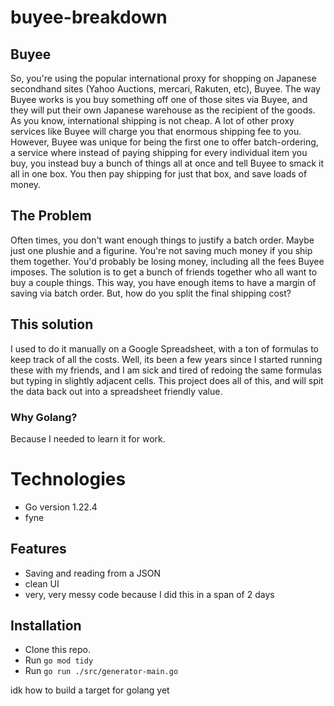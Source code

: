 # buyee-breakdown
## Buyee
So, you're using the popular international proxy for shopping on Japanese secondhand sites (Yahoo Auctions, mercari, Rakuten, etc), Buyee. The way Buyee works is you buy something off one of those sites via Buyee, and they will put their own Japanese warehouse as the recipient of the goods. As you know, international shipping is not cheap. A lot of other proxy services like Buyee will charge you that enormous shipping fee to you. However, Buyee was unique for being the first one to offer batch-ordering, a service where instead of paying shipping for every individual item you buy, you instead buy a bunch of things all at once and tell Buyee to smack it all in one box. You then pay shipping for just that box, and save loads of money.

## The Problem
Often times, you don't want enough things to justify a batch order. Maybe just one plushie and a figurine. You're not saving much money if you ship them together. You'd probably be losing money, including all the fees Buyee imposes. The solution is to get a bunch of friends together who all want to buy a couple things. This way, you have enough items to have a margin of saving via batch order. But, how do you split the final shipping cost?


## This solution
I used to do it manually on a Google Spreadsheet, with a ton of formulas to keep track of all the costs. Well, its been a few years since I started running these with my friends, and I am sick and tired of redoing the same formulas but typing in slightly adjacent cells. This project does all of this, and will spit the data back out into a spreadsheet friendly value.

### Why Golang?
Because I needed to learn it for work.

# Technologies
- Go version 1.22.4
- fyne

## Features
- Saving and reading from a JSON
- clean UI
- very, very messy code because I did this in a span of 2 days

## Installation
- Clone this repo.
- Run `go mod tidy`
- Run `go run ./src/generator-main.go`

idk how to build a target for golang yet
